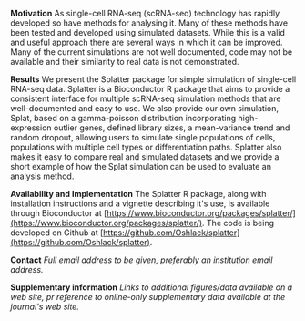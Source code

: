 **Motivation**
As single-cell RNA-seq (scRNA-seq) technology has rapidly developed so have methods for analysing it. Many of these methods have been tested and developed using simulated datasets. While this is a valid and useful approach there are several ways in which it can be improved. Many of the current simulations are not well documented, code may not be available and their similarity to real data is not demonstrated.

**Results**
We present the Splatter package for simple simulation of single-cell RNA-seq data. Splatter is a Bioconductor R package that aims to provide a consistent interface for multiple scRNA-seq simulation methods that are well-documented and easy to use. We also provide our own simulation, Splat, based on a gamma-poisson distribution incorporating high-expression outlier genes, defined library sizes, a mean-variance trend and random dropout, allowing users to simulate single populations of cells, populations with multiple cell types or differentiation paths. Splatter also makes it easy to compare real and simulated datasets and we provide a short example of how the Splat simulation can be used to evaluate an analysis method.

**Availability and Implementation**
The Splatter R package, along with installation instructions and a vignette describing it's use, is available through Bioconductor at [https://www.bioconductor.org/packages/splatter/](https://www.bioconductor.org/packages/splatter/). The code is being developed on Github at [https://github.com/Oshlack/splatter](https://github.com/Oshlack/splatter).

**Contact**
_Full email address to be given, preferably an institution email address._

**Supplementary information**
_Links to additional figures/data available on a web site, pr reference to online-only supplementary data available at the journal's web site._